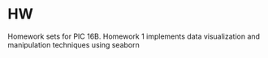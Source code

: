 # HW
Homework sets for PIC 16B.
Homework 1 implements data visualization and manipulation techniques using seaborn
